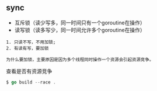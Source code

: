 ## sync

- 互斥锁（读少写多，同一时间只有一个goroutine在操作）
- 读写锁（读多写少，同一时间允许多个goroutine在操作）
```
1. 只读不写，不用加锁;
2. 有读有写，要加锁

为什么要加锁，主要原因是因为多个线程同时操作一个资源会引起资源竞争。
```

查看是否有资源竞争
```go
$ go build --race .
```